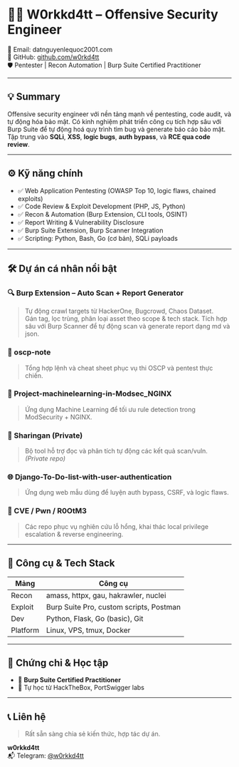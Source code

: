 # 🧑‍💻 W0rkkd4tt – Offensive Security Engineer

📧 Email: datnguyenlequoc2001.com  
🔗 GitHub: [github.com/w0rkd4tt](https://github.com/w0rkd4tt)  
🛡️ Pentester | Recon Automation | Burp Suite Certified Practitioner  

---

## 💡 Summary

Offensive security engineer với nền tảng mạnh về pentesting, code audit, và tự động hóa bảo mật. Có kinh nghiệm phát triển công cụ tích hợp sâu với Burp Suite để tự động hoá quy trình tìm bug và generate báo cáo bảo mật. Tập trung vào **SQLi**, **XSS**, **logic bugs**, **auth bypass**, và **RCE qua code review**.

---

## ⚙️ Kỹ năng chính

- ✅ Web Application Pentesting (OWASP Top 10, logic flaws, chained exploits)
- ✅ Code Review & Exploit Development (PHP, JS, Python)
- ✅ Recon & Automation (Burp Extension, CLI tools, OSINT)
- ✅ Report Writing & Vulnerability Disclosure
- ✅ Burp Suite Extension, Burp Scanner Integration
- ✅ Scripting: Python, Bash, Go (cơ bản), SQLi payloads

---

## 🛠️ Dự án cá nhân nổi bật

### 🔍 Burp Extension – Auto Scan + Report Generator
> Tự động crawl targets từ HackerOne, Bugcrowd, Chaos Dataset.  
> Gán tag, lọc trùng, phân loại asset theo scope & tech stack.
> Tích hợp sâu với Burp Scanner để tự động scan và generate report dạng md và json.

### 📓 oscp-note
> Tổng hợp lệnh và cheat sheet phục vụ thi OSCP và pentest thực chiến.

### 📡 Project-machinelearning-in-Modsec_NGINX
> Ứng dụng Machine Learning để tối ưu rule detection trong ModSecurity + NGINX.

### 🧿 Sharingan (Private)
> Bộ tool hỗ trợ đọc và phân tích tự động các kết quả scan/vuln. *(Private repo)*

### 🌐 Django-To-Do-list-with-user-authentication
> Ứng dụng web mẫu dùng để luyện auth bypass, CSRF, và logic flaws.

### 🔧 CVE / Pwn / R0OtM3
> Các repo phục vụ nghiên cứu lỗ hổng, khai thác local privilege escalation & reverse engineering.

---

## 🔧 Công cụ & Tech Stack

| Mảng     | Công cụ                                     |
|----------|---------------------------------------------|
| Recon    | amass, httpx, gau, hakrawler, nuclei        |
| Exploit  | Burp Suite Pro, custom scripts, Postman     |
| Dev      | Python, Flask, Go (basic), Git              |
| Platform | Linux, VPS, tmux, Docker                    |

---

## 📜 Chứng chỉ & Học tập

- 🎯 **Burp Suite Certified Practitioner**  
- 📖 Tự học từ HackTheBox, PortSwigger labs

---

## 📞 Liên hệ

> Rất sẵn sàng chia sẻ kiến thức, hợp tác dự án.

**w0rkkd4tt**  
📬 Telegram: [@w0rkkd4tt](https://t.me/w0rkkd4tt)
